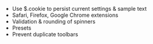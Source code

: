 * Use $.cookie to persist current settings & sample text
* Safari, Firefox, Google Chrome extensions
* Validation & rounding of spinners
* Presets
* Prevent duplicate toolbars